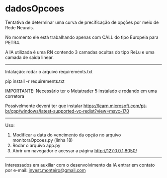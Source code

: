 # dadosOpcoes
Tentativa de determinar uma curva de precificação de opções por meio de Rede Neurais.

No momento ele está trabalhando apenas com CALL do tipo Europeia para PETR4.

A IA utilizada é uma RN contendo 3 camadas ocultas do tipo ReLu e uma camada de saída linear.

-------------------

Intalação: rodar o arquivo requirements.txt

pip install -r requirements.txt

IMPORTANTE: Necessário ter o Metatrader 5 instalado e rodando em uma corretora

Possivelmente deverá ter que instalar https://learn.microsoft.com/pt-br/cpp/windows/latest-supported-vc-redist?view=msvc-170

-------------------
Uso:

1. Modificar a data do vencimento da opção no arquivo monitoraOpcoes.py (linha 18)
2. Rodar o arquivo app.py
3. Abrir um navegador e acessar a página http://127.0.0.1:8050/


------------------
Interessados em auxiliar com o desenvolvimento da IA entrar em contato por e-mail: invest.monteiro@gmail.com
